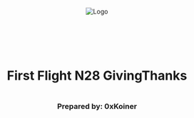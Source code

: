 <!DOCTYPE html>
<html>
<head>
<style>
    .full-page {
        width:  100%;
        height:  100vh; /* This will make the div take up the full viewport height */
        display: flex;
        flex-direction: column;
        justify-content: center;
        align-items: center;
    }
    .full-page img {
        max-width:  200;
        max-height:  200;
        margin-bottom: 5rem;
    }
    .full-page div{
        display: flex;
        flex-direction: column;
        justify-content: center;
        align-items: center;
    }
</style>
</head>
<body>

<div class="full-page">
    <img src="/Users/alexgray/Desktop/Solidity/code-hawks/2024-11-giving-thanks/@audit/audit-report/logo.pdf" alt="Logo">
    <div>
    <h1>First Flight N28 GivingThanks</h1>
    <h3>Prepared by: 0xKoiner</h3>
    </div>
</div>

</body>
</html>

# First Flight N28 GivingThanks Audit Report

Prepared by: 0xKoiner
Lead Auditors: 0xKoiner

- [0xKoiner] (#https://twitter.com/0xKoiner)

Assisting Auditors:

- None

# Table of contents

<details>

<summary>See table</summary>

- [First Flight N28 GivingThanks Audit Report](#First-Flight-N28-GivingThanks-Audit-Report)
- [Table of contents](#table-of-contents)
- [About 0xKoiner](#about-0xKoiner)
- [Disclaimer](#disclaimer)
- [Risk Classification](#risk-classification)
- [Audit Details](#audit-details)
  - [Scope](#scope)
- [Protocol Summary](#protocol-summary)
  - [Roles](#roles)
- [Executive Summary](#executive-summary)
  - [Issues found](#issues-found)
- [Findings](#findings)
  - [High](#high)
    - [\[H-1\] Constructor Conflict in `GivingThanks.sol` and `CharityRegistry.sol`](#h-1-constructor-conflict-in-givingthanks-sol-and-charityregistry-sol)
    - [\[H-2\] `updateRegistry()` Function in `GivingThanks.sol` Allows Unrestricted Access to Change `CharityRegistry` Address](#h-2-updateregistry-function-in-givingthanks-sol-allows-unrestricted-access-to-change-charityregistry-address)
    - [\[H-3\] Reentrancy Vulnerability in `donate` Function of `GivingThanks.sol`](#h-3-reentrancy-vulnerability-in-donate-function-of-givingthanks-sol)
    - [\[H-4\] Broken Verification Logic in `isVerified` Function of `CharityRegistry.sol`](#h-4-broken-verification-logic-in-isverified-function-of-charityregistry-sol)
  - [Medium](#medium)
    - [\[M-1\] Missing `receive()` and `fallback()` Functions in `GivingThanks.sol` to Handle Incoming Ether Transfers](#m-1-missing-receive-and-fallback-functions-in-givingthanks-sol-to-handle-incoming-ether-transfers)
    - [\[M-2\] Lack of Zero Address Check in Critical Functions of `GivingThanks.sol` and `CharityRegistry.sol`](#m-2-lack-of-zero-address-check-in-critical-functions-of-givingthanks-sol-and-charityregistry-sol)
    - [\[M-3\] Incorrect Import Path in `GivingThanks.sol` or `foundry.toml` Incorrect Remapping](#m-3-incorrect-import-path-in-givingthanks-sol-or-foundry-toml-incorrect-remapping)
    - [\[M-4\] Unsafe NFT Minting Using `_mint()` Instead of `_safeMint()` in `GivingThanks.sol`](#m-4-unsafe-nft-minting-using-_mint-instead-of-_safemint-in-givingthanks-sol)
    - [\[M-5\] Lack of Comprehensive Testing Coverage and Additional Tests Added in `GivingThanks.t.sol`](#m-5-lack-of-comprehensive-testing-coverage-and-additional-tests-added-in-givingthanks-tsol)
  - [Low](#low)
    - [\[L-1\] Missing Events for State-Changing Functions in `GivingThanks.sol` and `CharityRegistry.sol`](#l-1-missing-events-for-state-changing-functions-in-givingthanks-sol-and-charityregistry-sol)
      (#l-1-empty-function-body---consider-commenting-why)
    - [\[L-2\] Unused `Ownable` Import in `GivingThanks.sol`](#l-2-unused-ownable-import-in-givingthanks-sol)
    - [\[L-3\] Optimize `owner` with `immutable` for Gas Savings in `GivingThanks.sol`](#l-3-optimize-owner-with-immutable-for-gas-savings-in-givingthanks-sol)
    - [\[L-4\] Use Stable Solidity Version (0.8.18, 0.8.19, 0.8.20, etc.) Instead of Floating (^0.8.0)](#l-4-use-stable-solidity-version-0818-0819-0820-etc-instead-of-floating-080)
    - [\[L-5\] Code Design and Optimizations in `GivingThanks.sol`](#l-5-code-design-and-optimizations-in-givingthanks-sol)
    - [\[L-6\] Code Design and Optimizations in `CharityRegistry.sol`](#l-6-code-design-and-optimizations-in-charityregistry-sol)
    - [\[L-7\] Custom Errors for Gas Optimization in `GivingThanks.sol` and `CharityRegistry.sol`](#l-7-custom-errors-for-gas-optimization-in-givingthanks-sol-and-charityregistry-sol)
- [Coverage](#coverage)
- [Slither](#slither)
  </details>
  </br>

# About OxKoiner

Hi, I’m OxKoiner, a developer and smart contract auditor based in sunny Barcelona. My journey in the crypto industry started back in 2016, and it’s been an exciting ride ever since. With a background in Computer Science from the Technion (Israel Institute of Technology), I’ve built up a versatile skill set that spans Python development and smart contract security.

My Experience
Python Development
I have a solid background in Python, focusing on backend development, software automation, testing, and Web3 libraries. I enjoy building tools and solutions that help simplify complex problems, and I’m always looking for new ways to streamline workflows and processes.

Solidity & Smart Contract Development
I’m a junior Solidity developer with a growing passion for low-level aspects of Ethereum development, including OpCodes, Huff, and Assembly. I love diving into the details of smart contract design, aiming to write clean, efficient, and secure code. I’m still learning every day, but I enjoy the challenge of constantly improving.

Auditing & Security
I’ve completed several courses focused on smart contract audits and enjoy the process of analyzing code for potential vulnerabilities. My toolkit includes:

Foundry & HardHat: For testing and development.
Slither & Aderyn: For static analysis and finding common issues.
Certora: For formal verification to ensure contract safety.
I take a careful, methodical approach when auditing, trying to catch even the smallest issues that could become big problems. I believe every audit is a chance to learn and help make the Web3 space a bit safer.

My Approach
I’m motivated by a genuine interest in blockchain technology and its potential to bring about positive change. I’m not an expert in everything, but I’m always eager to learn and collaborate with others. If you’re working on an interesting project or need a fresh set of eyes for an audit, I’d love to connect and see how I can help.

Let’s build something great together!

# Disclaimer

The OxKoiner team has made every effort to identify potential vulnerabilities within the time allocated for this audit. However, we do not assume responsibility for the findings or any issues that may arise after the audit. This security audit is not an endorsement of the project’s business model, product, or team. The audit was time-limited and focused exclusively on assessing the security of the Solidity code implementation. It is strongly recommended that additional testing and security measures be conducted by the project team.

# Risk Classification

|            |        | Impact |        |     |
| ---------- | ------ | ------ | ------ | --- |
|            |        | High   | Medium | Low |
|            | High   | H      | H/M    | M   |
| Likelihood | Medium | H/M    | M      | M/L |
|            | Low    | M      | M/L    | L   |

## Scope

```
All Contracts in `src` are in scope.

├── src
│   ├── CharityRegistry.sol
│   └── GivingThanks.sol

```

# Protocol Summary

GivingThanks is a decentralized platform that embodies the spirit of Thanksgiving by enabling donors to contribute Ether to registered and verified charitable causes. Charities can register themselves, and upon verification by the trusted admin, they become eligible to receive donations from generous participants. When donors make a donation, they receive a unique NFT as a donation receipt, commemorating their contribution. The NFT's metadata includes the donor's address, the date of the donation, and the amount donated.

## Roles

- Admin (Trusted) - Can verify registered charities.
- Charities - Can register to receive donations once verified.
- Donors - Can donate Ether to verified charities and receive a donation receipt NFT.

# Executive Summary

## Issues found

| Severity | Number of issues found |
| -------- | ---------------------- |
| High     | 4                      |
| Medium   | 5                      |
| Low      | 7                      |
| Total    | 16                     |

# Findings

## High

### [H-1] Constructor Conflict in GivingThanks.sol and CharityRegistry.sol

\_Submitted by [0xKoiner](#https://twitter.com/0xKoiner)

## Summary

A deployment conflict occurs due to a mismatch in the expected address for the `CharityRegistry` contract instance in `GivingThanks.sol`. This prevents the `GivingThanks` contract from deploying correctly, as the `_registry` parameter is not utilized as intended in the constructor.

## Vulnerability Details

In `GivingThanks.sol`, the constructor receives an address parameter `_registry` intended to reference an existing `CharityRegistry` contract instance. However, the `_registry` address is not correctly utilized in the contract, which results in a failure during deployment. This makes the `GivingThanks` contract unusable as it cannot be deployed to the blockchain without addressing this issue.

## Impact

**High Impact**: The deployment failure blocks the `GivingThanks` contract from functioning, preventing any interactions on-chain. This issue effectively halts the contract’s deployment and intended operation.

## Tools Used

- Manual code review
- **Foundry** (for compilation and testing)

##POC

```bash
forge compile
```

<h2>Compiler Output</h2>
```
## POC 2

```js
Compiler run successful with warnings:
Warning (5667): Unused function parameter. Remove or comment out the variable name to silence this warning.
--> src/GivingThanks.sol:15:17:
   |
15 | constructor(address _registry) ERC721("DonationReceipt", "DRC") {
   |                 ^^^^^^^^^^^^^^

```

## Recommendations

To resolve the issue, modify the constructor in `GivingThanks.sol` to properly utilize the `_registry` parameter, as shown below:

```solidity
constructor(address _registry) ERC721("DonationReceipt", "DRC") {
    registry = CharityRegistry(_registry);  // Reference existing CharityRegistry instance
    owner = msg.sender;
    tokenCounter = 0;
}
```

This change will correctly assign `registry` to an instance of the `CharityRegistry` contract, allowing the `GivingThanks`contract to interact with it as intended.

### [H-2] updateRegistry() Function in GivingThanks.sol Allows Unrestricted Access to Change CharityRegistry Address

\_Submitted by [0xKoiner](#https://twitter.com/0xKoiner)

# Summary

The `updateRegistry` function in **GivingThanks.sol** does not have any access control, allowing anyone (including unauthorized users) to change the registry contract address. This opens up the possibility for an attacker to replace the legitimate `CharityRegistry` contract with a malicious contract, potentially bypassing the charity verification logic and affecting the contract’s integrity. The test fails because the attacker is able to update the registry contract address successfully.

# Vulnerability Details

**Affected Contract:**

- `GivingThanks.sol`

**Affected Function:**

- `updateRegistry(address _registry) public`

**Issue:** In the current implementation of the `updateRegistry` function, there is no restriction on who can call this function. As a result, an attacker can change the registry address to any address of their choice, potentially a malicious contract that manipulates the charity verification logic.

```solidity
function updateRegistry(address _registry) public {
    registry = CharityRegistry(_registry);
}
```

# Vulnerability Details

**Severity:** High

The lack of access control in `updateRegistry` means that:

- **Unauthorized Users Can Modify Critical Logic:** Any user can replace the `CharityRegistry` contract with another one, including malicious ones.
- **Bypassing Charity Verification:** If an attacker sets the registry address to a malicious contract, subsequent donations or verifications could be processed by the attacker’s contract, effectively bypassing any verification checks or altering contract state.
- **Potential Malicious Exploitation:** The attacker could alter the registry logic, enabling them to manipulate donations or other key processes in the GivingThanks contract, leading to potential financial loss or unauthorized actions

### Proof of Code: **Test Code Showing Unrestricted Access:**

```solidity
function testGivingThanksUpdateRegistryNotProtected() public {
    address oldRegistryAddress = address(charityContract.registry());

    address attackerAddress = makeAddr("attackerAddress");
    vm.startPrank(attackerAddress);
    charityContract.updateRegistry(attackerAddress); // Attacker updates the registry
    vm.stopPrank();

    address updatedRegistryAddress = address(charityContract.registry());

    assertNotEq(oldRegistryAddress, updatedRegistryAddress); // Test fails as the registry is updated by the attacker
}
```

In this test case:

- The attacker successfully updates the registry address, which is not expected since the test assumes the registry should remain unchanged.
- This happens because the `updateRegistry` function lacks any access control to restrict who can call it.

# Tools Used

- Manual code review
- Foundry

# Recommendations

To secure the contract and prevent unauthorized users from updating the registry contract, you should add an access control modifier to the `updateRegistry` function. For example, you could restrict access to the contract's owner or a trusted entity using the `onlyOwner` modifier (or any other role-based access control mechanism depending on your requirements):

```solidity
modifier onlyOwner() {
    require(msg.sender == owner, "Not contract owner");
    _;
}

function updateRegistry(address _registry) public onlyOwner {
    registry = CharityRegistry(_registry);
}
```

- **`onlyOwner`:** This modifier ensures that only the owner of the contract (or an authorized address) can update the registry contract address. The contract will no longer be vulnerable to unauthorized changes.

By adding access control, only trusted parties (like the contract owner) can modify the registry address, securing the GivingThanks contract from potential exploitation.

### [H-3] Reentrancy Vulnerability in donate Function of GivingThanks.sol

\_Submitted by [0xKoiner](#https://twitter.com/0xKoiner)

## Summary

The `donate` function in the `GivingThanks.sol` contract is vulnerable to a reentrancy attack due to the external call to `charity.call{value: msg.value}("")`. This call is made before the state variables are updated, enabling a malicious charity contract to re-enter the function and perform additional malicious actions before the state is fully updated.

## Vulnerability Details

The vulnerability arises because the contract first sends Ether to the `charity` address (which could be a contract) and then performs state-changing actions such as minting a token and updating the metadata. If the `charity` contract is malicious and contains a fallback function, it could re-enter the `donate` function before the state changes, allowing an attacker to exploit the situation (e.g., by calling the `donate` function repeatedly and draining Ether).

```solidity
function donate(address charity) public payable {
    require(registry.isVerified(charity), "Charity not verified");

    // External call to charity before state changes
    (bool sent, ) = charity.call{value: msg.value}("");
    require(sent, "Failed to send Ether");

    // State changes occur after the external call
    _mint(msg.sender, tokenCounter);
    string memory uri = _createTokenURI(
        msg.sender,
        block.timestamp,
        msg.value
    );
    _setTokenURI(tokenCounter, uri);
    tokenCounter += 1;
}
```

## Tools Used

**High Impact**:The ability for an external contract to re-enter the `donate` function can result in a reentrancy attack. This could allow a malicious contract to repeatedly call `donate`, draining the contract's funds and potentially minting multiple tokens for the same donation. This poses a serious risk to the integrity and security of the contract and its funds.

## Tools Used

- Manual code review
- **Slither** (for vulnerability detection)

```bash
INFO:Detectors:
Reentrancy in GivingThanks.donate(address) (src/GivingThanks.sol#21-37):
        External calls:
        - (sent) = charity.call{value: msg.value}() (src/GivingThanks.sol#23)
        State variables written after the call(s):
        - _mint(msg.sender,tokenCounter) (src/GivingThanks.sol#26)
                - _balances[from] -= 1 (lib/openzeppelin-contracts/contracts/token/ERC721/ERC721.sol#256)
                - _balances[to] += 1 (lib/openzeppelin-contracts/contracts/token/ERC721/ERC721.sol#262)
        - _mint(msg.sender,tokenCounter) (src/GivingThanks.sol#26)
                - _owners[tokenId] = to (lib/openzeppelin-contracts/contracts/token/ERC721/ERC721.sol#266)
        - _mint(msg.sender,tokenCounter) (src/GivingThanks.sol#26)
                - _tokenApprovals[tokenId] = to (lib/openzeppelin-contracts/contracts/token/ERC721/ERC721.sol#424)
        - _setTokenURI(tokenCounter,uri) (src/GivingThanks.sol#34)
                - _tokenURIs[tokenId] = _tokenURI (lib/openzeppelin-contracts/contracts/token/ERC721/extensions/ERC721URIStorage.sol#58)
        - tokenCounter += 1 (src/GivingThanks.sol#36)
Reference: https://github.com/crytic/slither/wiki/Detector-Documentation#reentrancy-vulnerabilities-2
INFO:Detectors:
Reentrancy in GivingThanks.donate(address) (src/GivingThanks.sol#21-37):
        External calls:
        - (sent) = charity.call{value: msg.value}() (src/GivingThanks.sol#23)
        Event emitted after the call(s):
        - Approval(owner,to,tokenId) (lib/openzeppelin-contracts/contracts/token/ERC721/ERC721.sol#420)
                - _mint(msg.sender,tokenCounter) (src/GivingThanks.sol#26)
        - MetadataUpdate(tokenId) (lib/openzeppelin-contracts/contracts/token/ERC721/extensions/ERC721URIStorage.sol#59)
                - _setTokenURI(tokenCounter,uri) (src/GivingThanks.sol#34)
        - Transfer(from,to,tokenId) (lib/openzeppelin-contracts/contracts/token/ERC721/ERC721.sol#268)
                - _mint(msg.sender,tokenCounter) (src/GivingThanks.sol#26)
Reference: https://github.com/crytic/slither/wiki/Detector-Documentation#reentrancy-vulnerabilities-3
```

## Recommendations

## To mitigate the reentrancy vulnerability, we recommend the following solutions:

1. **Use the Checks-Effects-Interactions Pattern**: Move all state changes (such as minting the token, setting the URI, and updating `tokenCounter`) before the external call to ensure that the contract state is updated before the external contract can interfere.
2. **Use a `ReentrancyGuard` Modifier**: Implement the `nonReentrant` modifier from OpenZeppelin’s `ReentrancyGuard`to prevent multiple calls to the `donate` function during execution.

### Solution: Updated Code:

```solidity
import "@openzeppelin/contracts/security/ReentrancyGuard.sol";

contract GivingThanks is ERC721URIStorage, ReentrancyGuard {
    // ... rest of the code remains unchanged

    function donate(address charity) public payable nonReentrant {
        require(registry.isVerified(charity), "Charity not verified");

        // First, perform all internal state changes
        _mint(msg.sender, tokenCounter);
        string memory uri = _createTokenURI(
            msg.sender,
            block.timestamp,
            msg.value
        );
        _setTokenURI(tokenCounter, uri);
        tokenCounter += 1;

        // After state changes, execute external call
        (bool sent, ) = charity.call{value: msg.value}("");
        require(sent, "Failed to send Ether");
    }
}
```

Explanation of the Fixes

1. **`ReentrancyGuard`**: The `nonReentrant` modifier prevents reentrancy by blocking any re-entry into the `donate`function. This ensures that once the function is entered, no other calls can interrupt it until it completes.
2. **Checks-Effects-Interactions Pattern**: All internal state changes (such as minting the token, setting the token URI, and incrementing the `tokenCounter`) are now done before the external call to `charity`. This prevents any reentrancy issues, as the contract’s state is fully updated before the external call is made.

### Conclusion

By applying both the `ReentrancyGuard` and the Checks-Effects-Interactions pattern, the reentrancy vulnerability in the `donate` function is mitigated. These changes secure the contract by ensuring that external calls cannot interfere with the contract’s state, protecting it from malicious reentrancy attacks.

### [H-4] Broken Verification Logic in isVerified Function of CharityRegistry.sol

\_Submitted by [0xKoiner](#https://twitter.com/0xKoiner)

## Summary

The `isVerified` function in `CharityRegistry.sol` mistakenly checks the `registeredCharities` mapping instead of the `verifiedCharities` mapping. As a result, the `GivingThanks` contract allows donations to any registered charity regardless of whether it has been verified, bypassing the intended verification requirement.

## Vulnerability Details

The function `isVerified` in `CharityRegistry.sol` is designed to validate if a charity is verified before allowing a donation. However, instead of checking the `verifiedCharities` mapping, which stores verification status, it incorrectly references `registeredCharities`, a separate mapping for registration status. This oversight breaks the workflow, permitting donations to any registered charity, verified or not.

#### Vulnerable Code

The error is found in the `isVerified` function within `CharityRegistry.sol`:

```solidity
function isVerified(address charity) public view returns (bool) {
    return registeredCharities[charity]; // Incorrect mapping used here
}
```

This should reference `verifiedCharities` instead:

```solidity
function isVerified(address charity) public view returns (bool) {
    return verifiedCharities[charity];
}
```

## Impact

This vulnerability allows donations to any charity that is merely registered without being verified. This opens the contract to potential misuse or fraudulent donations to unverified charities, undermining the integrity of the donation process and the intent of the verification system. Given the implications for donor trust and potential misuse of funds, this bug can be categorized as a HIGH-LEVEL SEVERITY ISSUE.

## Tools Used

- Manual code inspection
- `forge test` output and trace analysis

## Recommendations

To resolve this issue, update the `isVerified` function to check the correct mapping (`verifiedCharities`). This fix aligns the logic with the intended functionality, ensuring donations are only permitted for verified charities.

#### Solution

In `CharityRegistry.sol`, modify the `isVerified` function as follows:

```solidity
// Corrected function to reference verifiedCharities
function isVerified(address charity) public view returns (bool) {
    return verifiedCharities[charity];
}
```

This change enforces the intended verification check, preventing donations to unverified charities and restoring the expected workflow of the contract.

## Recommendations

### Notice to Command:

During testing, the function `testCannotDonateToUnverifiedCharity` failed as it allowed donations to an unverified charity, indicating that verification was not enforced as intended. Below is the command run and the detailed output:

#### Command and Test Output:

1. Initial command run:

```bash
forge test
```

Output:

```bash
Suite result: FAILED. 2 passed; 1 failed; 0 skipped; finished in 30.75ms (27.43ms CPU time)
[FAIL: next call did not revert as expected] testCannotDonateToUnverifiedCharity() (gas: 307608)
```

to gain more detail, the following was run:

```bash
forge test --mt testCannotDonateToUnverifiedCharity -vvvv
```

Output:

```bash
[307608] GivingThanksTest::testCannotDonateToUnverifiedCharity()
  ├─ [0] VM::prank(Identity: [0x0000000000000000000000000000000000000004])
  ├─ [22464] CharityRegistry::registerCharity(Identity: [0x0000000000000000000000000000000000000004])
  ├─ [0] VM::deal(donor: [0xBd4D11D884c3c7bF373b013AC52fd99f9DD86D0A], 10000000000000000000 [1e19])
  ├─ [0] VM::prank(donor: [0xBd4D11D884c3c7bF373b013AC52fd99f9DD86D0A])
  ├─ [0] VM::expectRevert(custom error 0xf4844814)
  ├─ [262040] GivingThanks::donate{value: 1000000000000000000}(Identity: [0x0000000000000000000000000000000000000004])
  │   ├─ CharityRegistry::isVerified(...) // incorrectly returns true
  │   └─ ← [Stop]
```

From this output, it's clear that `CharityRegistry::isVerified` returned `true` for an unverified charity, allowing the donation. This confirmed that the test failed due to the incorrect mapping reference.

## Medium

### [M-1]. Missing receive() and fallback() Functions in GivingThanks.sol to Handle Incoming Ether Transfers

\_Submitted by [0xKoiner](#https://twitter.com/0xKoiner)

## Summary

The `GivingThanks.sol` contract currently lacks the ability to accept Ether sent directly to the contract. Without a `receive()` or `fallback()` function, any direct transfer of Ether to the contract will revert the transaction. Adding a `receive()` function will allow the contract to accept Ether sent directly, ensuring that transactions don’t fail when Ether is mistakenly sent.

## Vulnerability Details

Low. Only suggesion for better practice

## Impact

The impact is moderate but could affect the usability of the contract:

- **Failure to handle Ether transfers**: Users who send Ether directly to the contract (either accidentally or intentionally) will cause the transaction to revert.
- **Loss of Ether**: If the contract cannot accept Ether, users might lose funds if they mistakenly send Ether to the contract.

## Tools Used

Manual review of the contract code

## Recommendations

## Solution: Add `receive()` and/or `fallback()` function

To address this, we recommend adding a `receive()` function to handle direct Ether transfers. Optionally, you can add a `fallback()` function to handle transfers with data attached.

#### Changes to `GivingThanks.sol`:

1. **Add a `receive()` function** to accept Ether with no data attached.
2. **Optionally** add a `fallback()` function to handle any transfers that may include data.

#### Modified Contract Example:

```solidity
// SPDX-License-Identifier: MIT
pragma solidity 0.8.19;

import { CharityRegistry } from "./CharityRegistry.sol";
import { ERC721URIStorage } from "@openzeppelin/contracts/token/ERC721/extensions/ERC721URIStorage.sol";
import { Strings } from "@openzeppelin/contracts/utils/Strings.sol";
import { Base64 } from "@openzeppelin/contracts/utils/Base64.sol";

contract GivingThanks is ERC721URIStorage {
    // Receive Ether
    receive() external payable {
        // Optionally, handle incoming Ether with some logic
        // You can log events, forward Ether to other addresses, or simply accept the Ether
    }

    // Fallback function (optional)
    fallback() external payable {
        // Handle Ether with data if necessary or log the event
    }
}
```

### [M-2] Lack of Zero Address Check in Critical Functions of GivingThanks.sol and CharityRegistry.sol

\_Submitted by [0xKoiner](#https://twitter.com/0xKoiner)

## Summary

The functions in both `GivingThanks.sol` and `CharityRegistry.sol` lack checks to prevent the use of `address(0)`. This can lead to critical issues, such as accidentally setting important addresses to `address(0)` or sending Ether to the zero address. It is a best practice to ensure that addresses passed to functions are not `address(0)`.

## Vulnerability details

**Missing Zero Address Check:**\
The functions such as `updateRegistry`, `donate`, `changeAdmin`, and `verifyCharity` do not verify if the passed address is `address(0)`. Using `address(0)` could cause unexpected behaviors, such as sending Ether to an invalid address or making an address such as the admin address invalid (`address(0)`).

## Impact

### Failure to validate against `address(0)` could allow for critical issues:

- If `address(0)` is used for the `admin` address in `CharityRegistry.sol`, this would break the ability to perform administrative actions.
- If `address(0)` is passed as the charity address in `donate`, the contract would attempt to send Ether to the zero address, effectively losing the Ether.
- The same applies to setting the registry address or charity verification, leading to loss of functionality.

## Tools Used

Manual Code Review

## Recommended mitigation

1. **Create a Modifier to Check for Zero Address:**\
   Implement a `nonZeroAddress` modifier to check if the provided address is `address(0)` before executing the function logic.
2. **Apply the Modifier to Critical Functions:**\
   The `nonZeroAddress` modifier should be applied to all functions that involve updating addresses, such as `updateRegistry`, `donate`, `changeAdmin`, and any other relevant functions that deal with addresses.
3. **Update Constructors and Functions:**\
   Apply the check in the constructor to ensure the provided addresses are not `address(0)` during initialization.

### Solution:

1. **Create the `nonZeroAddress` Modifier:**

```solidity
modifier nonZeroAddress(address _addr) {
    require(_addr != address(0), "Address cannot be zero");
    _;
}
```

** Apply the Modifier to Functions:**

#### **Updated `GivingThanks.sol`:**

```solidity
// SPDX-License-Identifier: MIT
pragma solidity ^0.8.0;

import { CharityRegistry } from "./CharityRegistry.sol";
import { ERC721URIStorage } from "@openzeppelin/contracts/token/ERC721/extensions/ERC721URIStorage.sol";
import { Ownable } from "@openzeppelin/contracts/access/Ownable.sol";
import { Strings } from "@openzeppelin/contracts/utils/Strings.sol";
import { Base64 } from "@openzeppelin/contracts/utils/Base64.sol";

contract GivingThanks is ERC721URIStorage {
    CharityRegistry public registry;
    uint256 public s_tokenCounter;
    address public immutable i_owner;

    modifier nonZeroAddress(address _addr) {
        require(_addr != address(0), "Address cannot be zero");
        _;
    }

    constructor(address _registry) ERC721("DonationReceipt", "DRC") {
        require(_registry != address(0), "Registry address cannot be zero");
        registry = CharityRegistry(_registry);
        i_owner = msg.sender;
        s_tokenCounter = 0;
    }

    function donate(address charity) public payable nonZeroAddress(charity) {
        require(registry.isVerified(charity), "Charity not verified");
        (bool sent, ) = charity.call{value: msg.value}("");
        require(sent, "Failed to send Ether");

        _mint(msg.sender, s_tokenCounter);

        // Create metadata for the tokenURI
        string memory uri = _createTokenURI(
            msg.sender,
            block.timestamp,
            msg.value
        );
        _setTokenURI(s_tokenCounter, uri);

        s_tokenCounter += 1;
    }

    function _createTokenURI(
        address donor,
        uint256 date,
        uint256 amount
    ) internal pure returns (string memory) {
        // Create JSON metadata
        string memory json = string(
            abi.encodePacked(
                '{"donor":"',
                Strings.toHexString(uint160(donor), 20),
                '","date":"',
                Strings.toString(date),
                '","amount":"',
                Strings.toString(amount),
                '"}'
            )
        );

        // Encode in base64 using OpenZeppelin's Base64 library
        string memory base64Json = Base64.encode(bytes(json));

        // Return the data URL
        return
            string(
                abi.encodePacked("data:application/json;base64,", base64Json)
            );
    }

    function updateRegistry(address _registry) public nonZeroAddress(_registry) {
        registry = CharityRegistry(_registry);
    }
}
```

#### **Updated `CharityRegistry.sol`:**

```solidity
// SPDX-License-Identifier: MIT
pragma solidity ^0.8.0;

contract CharityRegistry {
    address public admin;
    mapping(address => bool) public verifiedCharities;
    mapping(address => bool) public registeredCharities;

    modifier nonZeroAddress(address _addr) {
        require(_addr != address(0), "Address cannot be zero");
        _;
    }

    constructor() {
        admin = msg.sender;
    }

    function changeAdmin(address newAdmin) public nonZeroAddress(newAdmin) {
        require(msg.sender == admin, "Only admin can change admin");
        admin = newAdmin;
    }

    function verifyCharity(address charity) public nonZeroAddress(charity) {
        require(msg.sender == admin, "Only admin can verify");
        require(registeredCharities[charity], "Charity not registered");
        verifiedCharities[charity] = true;
    }

    function registerCharity(address charity) public nonZeroAddress(charity) {
        registeredCharities[charity] = true;
    }
}
```

## [M-3] Incorrect Import Path in GivingThanks.sol or foundry.toml incorrect remmaping

\_Submitted by [0xKoiner](#https://twitter.com/0xKoiner)

## Summary

In the `GivingThanks.sol` file, there is an incorrect import path for the @openzeppelin contract from OpenZeppelin. The import path in the contract should align with the one used in the `foundry.toml` configuration, which remaps the OpenZeppelin contracts directory. This discrepancy could lead to import errors or compilation issues.

## Vulnerability Details

The current import statement in `GivingThanks.sol`:

```solidity
import "@openzeppelin/contracts/access/Ownable.sol";
import "@openzeppelin/contracts/token/ERC721/extensions/ERC721URIStorage.sol";
import "@openzeppelin/contracts/utils/Strings.sol";
import "@openzeppelin/contracts/utils/Base64.sol";
```

does not align with the remapping configuration in `foundry.toml`:

```js
remappings = [
  "openzeppelin-contracts/=lib/openzeppelin-contracts/",
  "forge-std/=lib/forge-std/src/",
];
```

As per the remappings, OpenZeppelin contracts should be imported as:

```solidity
import "@openzeppelin-contracts/contracts/access/Ownable.sol";
import "@penzeppelin-contracts/contracts/token/ERC721/extensions/ERC721URIStorage.sol";
import "@penzeppelin-contracts/contracts/utils/Strings.sol";
import "@penzeppelin-contracts/contracts/utils/Base64.sol";
```

This mismatch between the remapping configuration in `foundry.toml` and the import statement in the contract can cause issues during compilation. Specifically, Foundry may not be able to locate the correct file without the proper remapping.

## Impact

- **Compilation failure**: The incorrect import path could lead to an error during the compilation of the contract if the remapping is not properly resolved.
- **Inconsistency**: This creates an inconsistency between the remapping configuration and the actual import path used in the code. It could confuse developers and lead to unexpected behaviors in different environments.
- **Gas costs and execution failures**: If the remapping is ignored and the contract doesn't find the right library, this could cause the contract to fail execution or result in a mismatch of expected behavior.

## Tools Used

Manual Review, Foundry

## Recommendations

1. **Correct the import path**: Update the import statements in `GivingThanks.sol` to match the remapped paths defined in `foundry.toml`.

   Correct the import in `GivingThanks.sol` from:

```diff
- import "@openzeppelin/contracts/access/Ownable.sol";
- import "@openzeppelin/contracts/token/ERC721/extensions/ERC721URIStorage.sol";
- import "@openzeppelin/contracts/utils/Strings.sol";
- import "@openzeppelin/contracts/utils/Base64.sol";
```

to:

```diff
+ "@openzeppelin/contracts/token/ERC721/extensions/ERC721URIStorage.sol";
+ "@openzeppelin/contracts/access/Ownable.sol";
+ "@openzeppelin/contracts/utils/Strings.sol";
+ "@openzeppelin/contracts/utils/Base64.sol";
```

**Verify all import paths**: Ensure that all imports in the contract are consistent with the remapping configurations in the `foundry.toml` file.

`foundry.toml`:

```diff
+remappings = [
+    "@openzeppelin/contracts=lib/openzeppelin-contracts/contracts",
+    "forge-std/=lib/forge-std/src/"
]
```

### [M-4] Unsafe NFT Minting Using \_mint() Instead of \_safeMint() in GivingThanks.sol

\_Submitted by [0xKoiner](#https://twitter.com/0xKoiner)

## Summary

The `GivingThanks` contract utilizes the `_mint()` function to mint NFTs directly to the user. This approach does not verify whether the recipient can receive ERC721 tokens, which can lead to NFTs being sent to addresses that do not support ERC721. To avoid this issue, it is recommended to use `_safeMint()` instead, which ensures the recipient address can properly handle ERC721 tokens.

## Vulnerability Details

The `donate` function currently uses `_mint()`:
tatement in the contract can cause issues during compilation. Specifically, Foundry may not be able to locate the correct file without the proper remapping.

```solidity
function donate(address charity) public payable {
    require(registry.isVerified(charity), "Charity not verified");
    (bool sent, ) = charity.call{value: msg.value}("");
    require(sent, "Failed to send Ether");

    _mint(msg.sender, tokenCounter);

    // Create metadata for the tokenURI
    string memory uri = _createTokenURI(
        msg.sender,
        block.timestamp,
        msg.value
    );
    _setTokenURI(tokenCounter, uri);

    tokenCounter += 1;
}
```

**Problem:** The `_mint()` function directly assigns the NFT to the specified address without checking if the recipient can accept ERC721 tokens. If the recipient is a smart contract that does not implement the `IERC721Receiver` interface, the NFT will be permanently locked in that contract, making it irretrievable.

## Impact

- **Permanent Loss of NFTs:** NFTs sent to non-compliant smart contracts may be permanently lost and irretrievable, causing asset loss for users.
- **User Frustration and Financial Loss:** Users could lose valuable NFTs if the recipient address is not compatible with ERC721 tokens.
- **Potential Exploitation:** Malicious actors could exploit this by intentionally providing addresses of contracts that do not support ERC721 tokens to lock up NFTs.

## Proof of Concept

### The following scenario illustrates the issue:

1. A user donates, and the `donate()` function is called with `_mint()`.
2. The NFT is minted to a contract address that does not implement `IERC721Receiver`.
3. The NFT is permanently locked in the recipient contract and cannot be transferred or recovered.

## Tools Used

Manual Review

## Recommendations

Replace all instances of `_mint()` with `_safeMint()` in `GivingThanks.sol` to ensure that the recipient address can handle ERC721 tokens properly.

```solidity
function donate(address charity) public payable {
    require(registry.isVerified(charity), "Charity not verified");
    (bool sent, ) = charity.call{value: msg.value}("");
    require(sent, "Failed to send Ether");

    _safeMint(msg.sender, tokenCounter); // Using _safeMint instead of _mint

    // Create metadata for the tokenURI
    string memory uri = _createTokenURI(
        msg.sender,
        block.timestamp,
        msg.value
    );
    _setTokenURI(tokenCounter, uri);

    tokenCounter += 1;
}
```

### [M-5] Lack of Comprehensive Testing Coverage and Additional Tests Added in GivingThanks.t.sol

\_Submitted by [0xKoiner](#https://twitter.com/0xKoiner)

## Summary

The **GivingThanks** smart contract previously had limited testing coverage, missing several critical scenarios that could lead to potential issues or unexpected behaviors in production. By adding more comprehensive tests, we improved the contract's robustness and helped identify potential vulnerabilities. This report outlines the importance of these new tests and highlights the improvements made.

## Vulnerability Details

The original test suite for `GivingThanks.t.sol` lacked coverage for several critical functions and edge cases, including:

1. **Access Control for updateRegistry**: Tests did not include scenarios for unauthorized access attempts to `updateRegistry`.
2. **Donations to Unverified Charities**: Edge cases were not sufficiently tested for donating to unverified charities.
3. **Token Minting Edge Cases**: The minting process was not tested thoroughly, particularly in cases where the recipient might be a smart contract not supporting ERC721 tokens.
4. **Event Emissions**: There were no tests verifying the correct emission of events, such as `DonateToCharity`.
5. **Address(0) Checks**: Scenarios where invalid addresses (e.g., `address(0)`) were passed to functions were not covered.

## Impact

The lack of comprehensive testing could lead to:

- **Unexpected Contract Behavior**: Missed edge cases and incorrect assumptions can cause bugs to surface during deployment or interaction with users.
- **Security Vulnerabilities**: Limited testing increases the risk of undetected issues, including potential exploits related to access control or improper function inputs.
- **Reduced Confidence in Smart Contract**: Incomplete testing reduces the confidence developers and users can have in the reliability of the contract, possibly impacting adoption and usage.

## Tools Used

- **Foundry** for running tests (`forge test`)
- **Coverage Analysis** using Foundry’s built-in coverage tool (`forge coverage`)

## Recommendations

Additional Tests Added
Test Breakdown and Explanations:

### Detailed Test Functions for `CharityRegistry.sol`

#### 1. **`testCharityRegistryChangeAdminWithAdmin`**

```solidity
function testCharityRegistryChangeAdminWithAdmin() public {
    address newAdmin = makeAddr("newAdmin");

    vm.startPrank(admin);
    registryContract.changeAdmin(newAdmin);
    vm.stopPrank();
    address updatedAdmin = registryContract.admin();

    assertEq(newAdmin, updatedAdmin);
}
```

- **Purpose**: Verifies that only the current admin can change the admin address.
- **Explanation**:

  - Sets up a new address (`newAdmin`).
  - Impersonates the current admin using `vm.startPrank(admin)`.
  - Calls `changeAdmin` to update the admin address.
  - Asserts that the admin address has been successfully updated to `newAdmin`.

#### 2. **`testCharityRegistryChangeAdminWithAdminRevert`**

```solidity
function testCharityRegistryChangeAdminWithAdminRevert() public {
    address newAdmin = makeAddr("newAdmin");

    vm.startPrank(donor);
    vm.expectRevert("Only admin can change admin");
    registryContract.changeAdmin(newAdmin);
    vm.stopPrank();
}
```

- **Purpose**: Ensures that a non-admin user cannot change the admin address.
- **Explanation**:

  - Sets up a new address (`newAdmin`).
  - Impersonates a non-admin user (`donor`).
  - Expects the call to `changeAdmin` to revert with the message "Only admin can change admin".

#### 3. **`testCharityVerifyCharityAdminWithAdmin`**

```solidity
function testCharityVerifyCharityAdminWithAdmin() public {
    address newCharity = makeAddr("newCharity");
    vm.startPrank(newCharity);
    registryContract.registerCharity(newCharity);
    vm.stopPrank();

    vm.startPrank(admin);
    registryContract.verifyCharity(newCharity);
    vm.stopPrank();
    assert(registryContract.isVerified(newCharity));
}
```

- **Purpose**: Confirms that only the admin can verify a registered charity.
- **Explanation**:

  - Registers a new charity (`newCharity`).
  - Impersonates the admin and calls `verifyCharity` to verify the charity.
  - Asserts that the charity is now verified (`isVerified(newCharity)` returns `true`).

#### 4. **`testCharityVerifyCharityAdminWithAdminRevert`**

```solidity
function testCharityVerifyCharityAdminWithAdminRevert() public {
    address newCharity = makeAddr("newCharity");
    vm.startPrank(newCharity);
    registryContract.registerCharity(newCharity);
    vm.stopPrank();

    vm.startPrank(donor);
    vm.expectRevert("Only admin can verify");
    registryContract.verifyCharity(newCharity);
    vm.stopPrank();
}
```

- **Purpose**: Ensures that a non-admin user cannot verify a charity.
- **Explanation**:

  - Registers a new charity (`newCharity`).
  - Impersonates a non-admin user (`donor`) and attempts to call `verifyCharity`.
  - Expects the call to revert with the message "Only admin can verify".

#### 5. **`testCharityVerifyCharityAdminWithAdminRevertNotRegisteredCharities`**

```solidity
function testCharityVerifyCharityAdminWithAdminRevertNotRegisteredCharities() public {
    address newCharity = makeAddr("newCharity");

    vm.startPrank(admin);
    vm.expectRevert("Charity not registered");
    registryContract.verifyCharity(newCharity);
    vm.stopPrank();
}
```

- **Purpose**: Tests that a charity cannot be verified if it was not registered first.
- **Explanation**:

  - Creates a new charity address (`newCharity`) without registering it.
  - Impersonates the admin and attempts to verify the charity.
  - Expects the call to revert with the message "Charity not registered".

### Detailed Test Functions for `GivingThanks.sol`

#### 1. **`testGivingThanksUpdateRegistryNotProtected`**

```solidity
function testGivingThanksUpdateRegistryNotProtected() public {
    address oldRegistryAddress = address(charityContract.registry());

    address attackerAddress = makeAddr("attackerAddress");
    vm.startPrank(attackerAddress);
    charityContract.updateRegistry(attackerAddress);
    vm.stopPrank();

    address updatedRegistryAddress = address(charityContract.registry());

    assertNotEq(oldRegistryAddress, updatedRegistryAddress);
}
```

- **Purpose**: Checks if the `updateRegistry` function can be called by anyone, demonstrating the lack of access control.
- **Explanation**:

  - Stores the current registry address.
  - Impersonates an attacker and calls `updateRegistry` with a new address.
  - Asserts that the registry address has changed, indicating the function is unprotected.

#### 2. **`testGivingThanksCreateTokenURIReturnCorrectValues`**

```solidity
function testGivingThanksCreateTokenURIReturnCorrectValues() public {
    uint256 donationAmount = 1 ether;
    uint256 initialTokenCounter = charityContract.tokenCounter();

    vm.deal(donor, 10 ether);
    vm.prank(donor);

    charityContract.donate{value: donationAmount}(charity);

    uint256 newTokenCounter = charityContract.tokenCounter();
    assertEq(newTokenCounter, initialTokenCounter + 1);

    address ownerOfToken = charityContract.ownerOf(initialTokenCounter);
    assertEq(ownerOfToken, donor);

    uint256 charityBalance = charity.balance;
    assertEq(charityBalance, donationAmount);

    console.log(block.timestamp);
    console.log(donor);
    string memory resFromFunction = charityContract._createTokenURI(
        donor,
        block.timestamp,
        1 ether
    );

    console.log(resFromFunction);

    string memory checkURI = charityContract.tokenURI(0);
    console.log(checkURI);

    assertEq(checkURI, resFromFunction);
}
```

- **Purpose**: Verifies that the `_createTokenURI` function generates the correct token URI and ensures the donation process works properly.
- **Explanation**:

  - Sets up a donation amount and retrieves the initial token counter.
  - Funds the `donor` and impersonates them for the donation.
  - Asserts that the token counter has incremented by 1 and checks the owner of the new token.
  - Verifies the charity's balance to ensure the donation was received.
  - Calls `_createTokenURI` and compares the returned URI with the stored value (`tokenURI(0)`).

Conclusion:
`forge coverage` before adding new test functions:

```bash
Ran 3 tests for test/GivingThanks.t.sol:GivingThanksTest
[PASS] testCannotDonateToUnverifiedCharity() (gas: 53483)
[PASS] testDonate() (gas: 303480)
[PASS] testFuzzDonate(uint96) (runs: 257, μ: 306495, ~: 305270)
Suite result: ok. 3 passed; 0 failed; 0 skipped; finished in 162.65ms (145.66ms CPU time)

Ran 1 test suite in 166.51ms (162.65ms CPU time): 3 tests passed, 0 failed, 0 skipped (3 total tests)
| File                    | % Lines        | % Statements   | % Branches    | % Funcs      |
|-------------------------|----------------|----------------|---------------|--------------|
| src/CharityRegistry.sol | 75.00% (6/8)   | 75.00% (6/8)   | 33.33% (2/6)  | 80.00% (4/5) |
| src/GivingThanks.sol    | 92.86% (13/14) | 94.12% (16/17) | 75.00% (3/4)  | 75.00% (3/4) |
| Total                   | 86.36% (19/22) | 88.00% (22/25) | 50.00% (5/10) | 77.78% (7/9) |
```

`forge coverage` after adding new test functions:

```bash
Ran 10 tests for test/GivingThanks.t.sol:GivingThanksTest
[PASS] testCannotDonateToUnverifiedCharity() (gas: 53571)
[PASS] testCharityRegistryChangeAdminWithAdmin() (gas: 20954)
[PASS] testCharityRegistryChangeAdminWithAdminRevert() (gas: 16773)
[PASS] testCharityVerifyCharityAdminWithAdmin() (gas: 64488)
[PASS] testCharityVerifyCharityAdminWithAdminRevert() (gas: 41014)
[PASS] testCharityVerifyCharityAdminWithAdminRevertNotRegisteredCharities() (gas: 19061)
[PASS] testDonate() (gas: 303370)
[PASS] testFuzzDonate(uint96) (runs: 257, μ: 306479, ~: 305335)
[PASS] testGivingThanksCreateTokenURIReturnCorrectValues() (gas: 349021)
[PASS] testGivingThanksUpdateRegistryNotProtected() (gas: 20592)
Suite result: ok. 10 passed; 0 failed; 0 skipped; finished in 165.03ms (184.87ms CPU time)

Ran 1 test suite in 165.37ms (165.03ms CPU time): 10 tests passed, 0 failed, 0 skipped (10 total tests)
| File                    | % Lines         | % Statements    | % Branches    | % Funcs       |
|-------------------------|-----------------|-----------------|---------------|---------------|
| src/CharityRegistry.sol | 100.00% (8/8)   | 100.00% (8/8)   | 100.00% (6/6) | 100.00% (5/5) |
| src/GivingThanks.sol    | 100.00% (14/14) | 100.00% (17/17) | 75.00% (3/4)  | 100.00% (4/4) |
| Total                   | 100.00% (22/22) | 100.00% (25/25) | 90.00% (9/10) | 100.00% (9/9) |
```

## Low

### [L-1] Missing Events for State-Changing Functions in GivingThanks.sol and CharityRegistry.sol

\_Submitted by [0xKoiner](#https://twitter.com/0xKoiner)

## Summary

The contracts **GivingThanks.sol** and **CharityRegistry.sol** currently do not emit any events when state-changing functions are called. Events are a crucial part of smart contract design as they provide a transparent and traceable log of important actions. In the current state, there is no event emission for key actions like donations and charity verification, making it difficult for users and developers to track important state changes.

## Vulnerability Details

No any Vulnerability. Only code optimization.

## Impact

## The lack of events affects:

- **Transparency:** Users cannot easily trace state changes, making the contract less transparent.
- **dApp Integration:** Off-chain applications that depend on event logs for real-time updates will not receive notifications.
- **Auditability:** Without events, it is harder for developers and auditors to review the contract's behavior.

## Tools Used

Manual review

## Recommendations

Add event definitions and emit them in the relevant functions to ensure proper logging of important state changes.
**Solution:**

1. In **GivingThanks.sol**, add the following event definition and emit the event in the `donate()` function:

```solidity
// Event Definition
event DonateToCharity(address indexed _charity, address _donor);

// Updated Function
function donate(address charity) public payable {
    require(registry.isVerified(charity), "Charity not verified");
    (bool sent, ) = charity.call{value: msg.value}("");
    require(sent, "Failed to send Ether");

    _mint(msg.sender, tokenCounter);

    // Emit Event
    emit DonateToCharity(charity, msg.sender);

    // Create metadata for the tokenURI
    string memory uri = _createTokenURI(
        msg.sender,
        block.timestamp,
        msg.value
    );
    _setTokenURI(tokenCounter, uri);

    tokenCounter += 1;
}
```

2.In **CharityRegistry.sol**, add the following event definition and emit the event in the `verifyCharity()` function:

```solidity
// Event Definition
event VerifiedCharity(address _charity);

// Updated Function
function verifyCharity(address charity) public {
    require(msg.sender == admin, "Only admin can verify");
    require(registeredCharities[charity], "Charity not registered");
    verifiedCharities[charity] = true;

    // Emit Event
    emit VerifiedCharity(charity);
}
```

### [L-2] Unused Ownable Import in GivingThanks.sol

\_Submitted by [0xKoiner](#https://twitter.com/0xKoiner)

## Summary

The `Ownable` contract from OpenZeppelin is imported in `GivingThanks.sol`, but it is not used anywhere in the contract. This import adds unnecessary complexity and increases the contract size, which could lead to higher gas costs and maintenance overhead. If `Ownable` is not needed, it should be removed to simplify the contract.

## Vulnerability Details

No Effect. Only Gas Report

## Impact

Low Impact: Since the `Ownable` contract is not being used, it does not affect the functionality or security of the contract directly. However, leaving unused imports in the contract increases the deployment size, making it inefficient and unnecessarily complex. This can result in higher deployment and interaction costs.

## Tools Used

Manual code review

## Recommendations

To improve the contract's efficiency and reduce unnecessary complexity, it is recommended to:

1. **Remove the `Ownable` import**: If the `Ownable` functionality is not required, remove the import statement for `Ownable` to streamline the contract and reduce deployment costs.
2. **Use `Ownable` if needed**: If there are plans to implement ownership-related functions (such as administrative control over certain functions), consider implementing `Ownable` properly.

### Solution: Updated Code

#### 1. If `Ownable` is not required:

Simply remove the import statement as follows:

```diff
- import "@openzeppelin/contracts/access/Ownable.sol";
```

#### 2. If `Ownable` is required (for example, for future features such as administrative control):

If you plan to use `Ownable` for administrative functions (e.g., adding, removing, or verifying charities), you can implement it as follows:

```solidity
    function setRegistry(address _registry) public onlyOwner {
        registry = CharityRegistry(_registry);
    }
```

In this case, you would be able to use the `onlyOwner` modifier on functions that only the contract owner should have access to.

### Conclusion

The unused import of `Ownable` in `GivingThanks.sol` should either be removed if not needed, or fully implemented if future administrative functions require it. Removing unnecessary imports reduces contract size and improves efficiency, while adding ownership functionality could offer more control over the contract’s operations.

### [L-3] Optimize owner with immutable for Gas Savings in GivingThanks.sol

\_Submitted by [0xKoiner](#https://twitter.com/0xKoiner)

## Summary

The `owner` variable in `GivingThanks.sol` is declared as a `public` state variable. Since this value is set only once during contract deployment and is not intended to change thereafter, it can be marked as `immutable` to save gas costs associated with storage. By using `immutable`, the value is set only during the constructor, reducing gas costs for accessing the `owner`variable.

## Vulnerability Details

No Vulnerability. Gas Report

## Impact

Low Impact: The impact is primarily related to gas optimization. By making the `owner` variable `immutable`, gas costs for reading the `owner` address will be reduced. This is especially useful in contracts with frequent interactions, where saving on gas can lead to overall cost reductions. The functionality of the contract is not affected, as the `owner` is not intended to be changed after deployment.

## Tools Used

Manual Review

## Recommendations

It is recommended to mark the `owner` variable as `immutable` since it is only set once during contract deployment and does not change afterward. This can be achieved by using the `immutable` keyword.

```solidity
address public immutable owner; // Changed to immutable
```

### [L-4] Use Stable Solidity Version (0.8.18, 0.8.19 , 0.8.20 ................) Instead of Floating (^0.8.0)

\_Submitted by [0xKoiner](#https://twitter.com/0xKoiner)

## Summary

The current contract files, `GivingThanks.sol` and `CharityRegistry.sol`, use the floating pragma version `^0.8.0`, which allows for any version of Solidity starting from `0.8.0` to the next breaking change (e.g., `0.9.0`). This can lead to unexpected issues if a new Solidity version introduces breaking changes that are not backward-compatible with the current contract. It is recommended to use a specific stable version, such as `0.8.18, 0.8.19 , 0.8.20 ................`, to ensure compatibility and avoid potential issues caused by unexpected updates.

## Vulnerability Details

The caret (`^`) symbol means "compatible with version `0.8.0` and any newer version until the next breaking change" (e.g., `0.9.0`). This introduces risks because:

- Solidity may introduce breaking changes that are not backward compatible, causing unexpected behavior or vulnerabilities in the contract.
- It can result in unpredictable results during contract deployment, especially when the compiler is updated or changes between patch or minor versions.

## Impact

The impact of leaving the floating version is mainly related to ensuring contract stability and predictability. By locking the version to `0.8.19`, the contract will always compile with the same version, ensuring that no future compiler changes cause issues.

## Tools Used

Manual Review

## Recommendations

It is highly recommended to use a fixed Solidity version to avoid unexpected issues related to compiler changes.

### [L-5] Code Design and Optimizations in GivingThanks.sol

\_Submitted by [0xKoiner](#https://twitter.com/0xKoiner)

## Summary

The `GivingThanks.sol` contract needs some improvements to enhance code readability, structure, naming conventions, and performance. The following changes are proposed:

- Rename variables to follow a consistent naming convention.
- Reorganize functions for better readability and maintainability.
- Add Natspec documentation for better understanding and standardization.
- Improve imports and code layout for better modularity.

## Vulnerability Details

The contract currently lacks standardized variable naming, clear function ordering, and missing Natspec documentation. Additionally, the imports are not modular, and there is a lack of clarity in how the contract functions are arranged.

## Impact

Low Impact: The changes do not introduce any new vulnerabilities or risks but aim to enhance the readability, maintainability, and standardization of the contract code. Adopting a more modular design will make the code easier to understand, and ensuring Natspec documentation will help external developers or auditors understand the functionality.

## Tools Used

Manual Review

## Recommendations

1. **Renaming Variables**:

   - `tokenCounter` should be renamed to `s_tokenCounter` for consistency with naming conventions.
   - `owner` should be renamed to `i_owner` to follow the convention for immutable state variables.

2. **Reordering Functions**: Functions should be ordered as per best practices:

   - `external` functions first
   - `public` functions next
   - `internal` functions after that
   - `private` functions last
   - View and pure functions should be grouped separately

3. **Adding Natspec**: Natspec comments should be added to all functions to enhance code documentation and make the contract more understandable.
4. **Improved Imports**: Use modular import statements to improve clarity and separation of concerns.

Solution: Updated Code:

```solidity
// SPDX-License-Identifier: MIT
pragma solidity 0.8.19;

// Module Imports
import {CharityRegistry} from "./CharityRegistry.sol";
import {ERC721URIStorage} from "@openzeppelin/contracts/token/ERC721/extensions/ERC721URIStorage.sol";
import {Ownable} from "@openzeppelin/contracts/access/Ownable.sol";
import {Strings} from "@openzeppelin/contracts/utils/Strings.sol";
import {Base64} from "@openzeppelin/contracts/utils/Base64.sol";

/**
 * @title GivingThanks
 * @dev This contract allows users to donate to verified charities and receive a token of thanks (NFT) as proof of donation.
 */
contract GivingThanks is ERC721URIStorage {
    // Immutable state variable for the contract owner
    address public immutable i_owner;

    // State variable to track the token ID counter
    uint256 public s_tokenCounter;

    // CharityRegistry contract instance
    CharityRegistry public registry;

    /**
     * @dev Constructor function to initialize the contract
     * @param _registry The address of the CharityRegistry contract.
     */
    constructor(address _registry) ERC721("DonationReceipt", "DRC") {
        registry = CharityRegistry(_registry);
        i_owner = msg.sender;
        s_tokenCounter = 0;
    }

    // External Functions

    /**
     * @dev Allows a user to donate to a verified charity and mint an NFT as proof of donation.
     * @param charity The address of the charity to donate to.
     */
    function donate(address charity) external payable {
        require(registry.isVerified(charity), "Charity not verified");

        // Send donation to charity
        (bool sent, ) = charity.call{value: msg.value}("");
        require(sent, "Failed to send Ether");

        // Mint an NFT for the donor
        _mint(msg.sender, s_tokenCounter);

        // Create metadata for the token URI
        string memory uri = _createTokenURI(
            msg.sender,
            block.timestamp,
            msg.value
        );

        // Set the token URI
        _setTokenURI(s_tokenCounter, uri);

        // Increment token counter
        s_tokenCounter += 1;
    }

    // Public Functions

    /**
     * @dev Allows the owner to update the registry address.
     * @param _registry The new address of the CharityRegistry contract.
     */
    function updateRegistry(address _registry) public {
        registry = CharityRegistry(_registry);
    }

    // Internal Functions

    /**
     * @dev Internal function to create the token URI metadata.
     * @param donor The address of the donor.
     * @param date The timestamp of the donation.
     * @param amount The amount donated.
     * @return A string representing the token URI (base64 encoded JSON).
     */
    function _createTokenURI(
        address donor,
        uint256 date,
        uint256 amount
    ) internal pure returns (string memory) {
        // Create JSON metadata
        string memory json = string(
            abi.encodePacked(
                '{"donor":"',
                Strings.toHexString(uint160(donor), 20),
                '","date":"',
                Strings.toString(date),
                '","amount":"',
                Strings.toString(amount),
                '"}'
            )
        );

        // Encode in base64 using OpenZeppelin's Base64 library
        string memory base64Json = Base64.encode(bytes(json));

        // Return the data URL
        return
            string(
                abi.encodePacked("data:application/json;base64,", base64Json)
            );
    }

    // Private Functions

    // No private functions in this contract
}
```

### 2. **Explanation of Changes:**

#### **Renaming Variables:**

- `tokenCounter` is renamed to `s_tokenCounter` to align with the standard for state variables that are not immutable.
- `owner` is renamed to `i_owner` to reflect its immutable nature.

#### **Reorganizing Functions:**

- The functions are now grouped as follows:

  - **External Functions**: Functions that are intended to be called from outside the contract, such as `donate`.
  - **Public Functions**: Functions that are callable externally but also from within the contract (e.g., `updateRegistry`).
  - **Internal Functions**: Functions that can only be called within the contract, such as `_createTokenURI`.
  - **Private Functions**: No private functions were required in this case, so the section is omitted.

#### **Adding Natspec:**

- Natspec comments have been added to all functions, explaining their purpose, parameters, and expected behavior. This improves code clarity and helps with external audits and understanding of the contract.

#### **Improved Imports:**

- The import statements have been updated to use modular imports:

  - `import {CharityRegistry} from "./CharityRegistry.sol";`
  - `import {ERC721URIStorage} from "@openzeppelin/contracts/token/ERC721/extensions/ERC721URIStorage.sol";`
  - `import {Ownable} from "@openzeppelin/contracts/access/Ownable.sol";`
  - `import {Strings} from "@openzeppelin/contracts/utils/Strings.sol";`
  - `import {Base64} from "@openzeppelin/contracts/utils/Base64.sol";`

This improves clarity and ensures each contract is imported properly without any unnecessary dependencies.

### [L-6] Code Design and Optimizations in CharityRegistry.sol

\_Submitted by [0xKoiner](#https://twitter.com/0xKoiner)

## Summary

The contract `CharityRegistry.sol` contains multiple design issues that can be optimized for gas efficiency, readability, and clarity. Additionally, the code lacks proper Natspec documentation. The following optimizations and changes are recommended:

- Use more efficient variable naming with a clear naming convention.
- Reorganize functions for better clarity and code layout.
- Introduce proper Natspec comments for functions to improve documentation and understanding of the contract's functionality.

## Vulnerability Details

No any Vulnerability. Only optimization for code design

## Impact

Low Impact. These issues don’t necessarily pose security risks or major vulnerabilities. However, optimizing the code design and adding Natspec comments significantly improve code readability, maintainability, and reduce potential future errors.

## Tools Used

Manual Review

## Recommendations

1. **Update Variable Naming:**\
   Rename `admin`, `verifiedCharities`, and `registeredCharities` to `s_admin`, `s_verifiedCharities`, and `s_registeredCharities` for consistency and readability.
2. **Reorganize Functions:**\
   Functions should be organized as follows:

   - External functions first.
   - Public functions next.
   - Internal and private functions next.
   - View and pure functions should be placed accordingly at the bottom.

3. **Add Natspec Documentation:**\
   Add proper Natspec comments to all functions to explain the purpose, parameters, and returns of each function.
4. **Check for Address(0):**\
   Consider adding checks for `address(0)` in functions where addresses are updated or used to avoid issues with sending Ether to the zero address.

## Recommendations\*\*:\*\*

1. **Updated CharityRegistry.sol Contract:**

```solidity
// SPDX-License-Identifier: MIT
pragma solidity ^0.8.0;

/**
 * @title CharityRegistry Contract
 * @dev This contract manages charity registration and verification.
 * The contract allows only the admin to perform administrative actions, such as verifying charities and changing the admin.
 */
contract CharityRegistry {

    // --- State Variables ---
    address public immutable s_admin;
    mapping(address => bool) public s_verifiedCharities;
    mapping(address => bool) public s_registeredCharities;

    // --- Modifiers ---
    modifier onlyAdmin() {
        require(msg.sender == s_admin, "Only admin can perform this action");
        _;
    }

    modifier nonZeroAddress(address _addr) {
        require(_addr != address(0), "Address cannot be zero");
        _;
    }

    // --- Constructor ---
    /**
     * @dev Constructor sets the initial admin of the contract.
     * @param _admin The address of the admin
     */
    constructor(address _admin) nonZeroAddress(_admin) {
        s_admin = _admin;
    }

    // --- External Functions ---
    /**
     * @dev Changes the admin of the contract to a new address.
     * @param newAdmin The address of the new admin
     */
    function changeAdmin(address newAdmin) external onlyAdmin nonZeroAddress(newAdmin) {
        s_admin = newAdmin;
    }

    /**
     * @dev Verifies a charity as legitimate.
     * @param charity The address of the charity to verify
     */
    function verifyCharity(address charity) external onlyAdmin nonZeroAddress(charity) {
        require(s_registeredCharities[charity], "Charity not registered");
        s_verifiedCharities[charity] = true;
    }

    /**
     * @dev Registers a new charity. Only admin can register charities.
     * @param charity The address of the charity to register
     */
    function registerCharity(address charity) external onlyAdmin nonZeroAddress(charity) {
        s_registeredCharities[charity] = true;
    }

    // --- Public View Functions ---
    /**
     * @dev Checks whether a charity is verified.
     * @param charity The address of the charity to check
     * @return True if the charity is verified, otherwise false
     */
    function isVerified(address charity) public view returns (bool) {
        return s_verifiedCharities[charity];
    }

    /**
     * @dev Checks whether a charity is registered.
     * @param charity The address of the charity to check
     * @return True if the charity is registered, otherwise false
     */
    function isRegistered(address charity) public view returns (bool) {
        return s_registeredCharities[charity];
    }
}
```

### [L-7] Custom Errors for Gas Optimization in GivingThanks.sol and CharityRegistry.sol

\_Submitted by [0xKoiner](#https://twitter.com/0xKoiner)

## Summary

The contracts in both `GivingThanks.sol` and `CharityRegistry.sol` use `require` statements with string error messages, which are less gas-efficient compared to custom errors. Switching to custom errors will reduce gas costs and improve contract efficiency.

## Vulnerability Details

In both contracts, `require` statements are used with string messages, which consume more gas due to the storage of the error message strings. Custom errors introduced in Solidity 0.8.4 are more gas-efficient because they only consume gas when the error is actually triggered and don't store strings.

## Impact

The current approach with string-based `require` messages leads to unnecessary gas consumption when errors are thrown. Replacing these with custom errors will optimize the contract, reducing transaction costs and improving performance.

## Tools Used

Manual Review

## Recommendations

1. Use custom errors instead of string-based error messages.
2. Change the `require` statements to use `revert` with custom error messages.
3. Modify the Solidity code to implement the custom errors

### Solution: GivingThanks.sol:

Code Changes:
Replace the string-based error messages with custom errors:

```solidity
// SPDX-License-Identifier: MIT
pragma solidity ^0.8.0;

import "./CharityRegistry.sol";
import "@openzeppelin/contracts/token/ERC721/extensions/ERC721URIStorage.sol";
import {Strings}  from "@openzeppelin/contracts/utils/Strings.sol";
import {Base64} from "@openzeppelin/contracts/utils/Base64.sol";

// Custom errors
error GivingThanks__CharityNotVerified();
error GivingThanks__FailedToSendEther();

contract GivingThanks is ERC721URIStorage {
    CharityRegistry public registry;
    uint256 public tokenCounter;
    address public immutable i_owner;

    constructor(address _registry) ERC721("DonationReceipt", "DRC") {
        registry = CharityRegistry(_registry);
        i_owner = msg.sender;
        tokenCounter = 0;
    }

    function donate(address charity) public payable {
        if (!registry.isVerified(charity)) revert GivingThanks__CharityNotVerified();

        (bool sent, ) = charity.call{value: msg.value}("");
        if (!sent) revert GivingThanks__FailedToSendEther();

        _mint(msg.sender, tokenCounter);

        // Create metadata for the tokenURI
        string memory uri = _createTokenURI(
            msg.sender,
            block.timestamp,
            msg.value
        );
        _setTokenURI(tokenCounter, uri);

        tokenCounter += 1;
    }

    function _createTokenURI(
        address donor,
        uint256 date,
        uint256 amount
    ) internal pure returns (string memory) {
        // Create JSON metadata
        string memory json = string(
            abi.encodePacked(
                '{"donor":"',
                Strings.toHexString(uint160(donor), 20),
                '","date":"',
                Strings.toString(date),
                '","amount":"',
                Strings.toString(amount),
                '"}'
            )
        );

        // Encode in base64 using OpenZeppelin's Base64 library
        string memory base64Json = Base64.encode(bytes(json));

        // Return the data URL
        return
            string(
                abi.encodePacked("data:application/json;base64,", base64Json)
            );
    }

    function updateRegistry(address _registry) public {
        registry = CharityRegistry(_registry);
    }
}
```

## Solution: CharityRegistry.sol

### Code Changes

Replace the string-based error messages with custom errors:

```solidity
// SPDX-License-Identifier: MIT
pragma solidity ^0.8.0;

// Custom errors
error CharityRegistry__OnlyAdminCanVerify();
error CharityRegistry__CharityNotRegistered();
error CharityRegistry__OnlyAdminCanChangeAdmin();

contract CharityRegistry {
    address public immutable i_admin;
    mapping(address => bool) public s_verifiedCharities;
    mapping(address => bool) public s_registeredCharities;

    constructor() {
        i_admin = msg.sender;
    }

    function registerCharity(address charity) public {
        s_registeredCharities[charity] = true;
    }

    function verifyCharity(address charity) public {
        if (msg.sender != i_admin) revert CharityRegistry__OnlyAdminCanVerify();
        if (!s_registeredCharities[charity]) revert CharityRegistry__CharityNotRegistered();
        s_verifiedCharities[charity] = true;
    }

    function isVerified(address charity) public view returns (bool) {
        return s_verifiedCharities[charity];
    }

    function changeAdmin(address newAdmin) public {
        if (msg.sender != i_admin) revert CharityRegistry__OnlyAdminCanChangeAdmin();
        i_admin = newAdmin;
    }
}
```

# Coverage

`forge coverage` before adding new test functions:

```bash
Ran 3 tests for test/GivingThanks.t.sol:GivingThanksTest
[PASS] testCannotDonateToUnverifiedCharity() (gas: 53483)
[PASS] testDonate() (gas: 303480)
[PASS] testFuzzDonate(uint96) (runs: 257, μ: 306495, ~: 305270)
Suite result: ok. 3 passed; 0 failed; 0 skipped; finished in 162.65ms (145.66ms CPU time)

Ran 1 test suite in 166.51ms (162.65ms CPU time): 3 tests passed, 0 failed, 0 skipped (3 total tests)
| File                    | % Lines        | % Statements   | % Branches    | % Funcs      |
|-------------------------|----------------|----------------|---------------|--------------|
| src/CharityRegistry.sol | 75.00% (6/8)   | 75.00% (6/8)   | 33.33% (2/6)  | 80.00% (4/5) |
| src/GivingThanks.sol    | 92.86% (13/14) | 94.12% (16/17) | 75.00% (3/4)  | 75.00% (3/4) |
| Total                   | 86.36% (19/22) | 88.00% (22/25) | 50.00% (5/10) | 77.78% (7/9) |
```

`forge coverage` after adding new test functions:

```bash
Ran 10 tests for test/GivingThanks.t.sol:GivingThanksTest
[PASS] testCannotDonateToUnverifiedCharity() (gas: 53571)
[PASS] testCharityRegistryChangeAdminWithAdmin() (gas: 20954)
[PASS] testCharityRegistryChangeAdminWithAdminRevert() (gas: 16773)
[PASS] testCharityVerifyCharityAdminWithAdmin() (gas: 64488)
[PASS] testCharityVerifyCharityAdminWithAdminRevert() (gas: 41014)
[PASS] testCharityVerifyCharityAdminWithAdminRevertNotRegisteredCharities() (gas: 19061)
[PASS] testDonate() (gas: 303370)
[PASS] testFuzzDonate(uint96) (runs: 257, μ: 306479, ~: 305335)
[PASS] testGivingThanksCreateTokenURIReturnCorrectValues() (gas: 349021)
[PASS] testGivingThanksUpdateRegistryNotProtected() (gas: 20592)
Suite result: ok. 10 passed; 0 failed; 0 skipped; finished in 165.03ms (184.87ms CPU time)

Ran 1 test suite in 165.37ms (165.03ms CPU time): 10 tests passed, 0 failed, 0 skipped (10 total tests)
| File                    | % Lines         | % Statements    | % Branches    | % Funcs       |
|-------------------------|-----------------|-----------------|---------------|---------------|
| src/CharityRegistry.sol | 100.00% (8/8)   | 100.00% (8/8)   | 100.00% (6/6) | 100.00% (5/5) |
| src/GivingThanks.sol    | 100.00% (14/14) | 100.00% (17/17) | 75.00% (3/4)  | 100.00% (4/4) |
| Total                   | 100.00% (22/22) | 100.00% (25/25) | 90.00% (9/10) | 100.00% (9/9) |
```

# Slither

Summary

- [reentrancy-vulnerabilities-2](#reentrancy-vulnerabilities-2) (1 results) (High)
- [allows-old-versions](#allows-old-versions) (1 results) (Informational)
- [should-be-immutable](#should-be-immutable) (1 results) (Low)
- [zero-address-validation](#zero-address-validation) (1 results) (Informational)

## allows-old-versions

Impact: Informational
Confidence: Low

- [ ] ID-0
      [Pragma version^0.8.0 (src/CharityRegistry.sol#2) allows old versions]
      solc-0.8.20 is not recommended for deployment
      `Reference: https://github.com/crytic/slither/wiki/Detector-Documentation#incorrect-versions-of-solidity`

## should-be-immutable

Impact: Low
Confidence: Low/Gas

- [ ] ID-1
      Parameter GivingThanks.updateRegistry(address).\_registry (src/GivingThanks.sol#67) is not in mixedCase
      `Reference: https://github.com/crytic/slither/wiki/Detector-Documentation#conformance-to-solidity-naming-conventions`

src/protocol/GivingThanks.sol#L13

## zero-address-validation

Impact: Informational
Confidence: High

- [ ] ID-2
      CharityRegistry.changeAdmin(address).newAdmin (src/CharityRegistry.sol#27) lacks a zero-check on :

  - admin = newAdmin (src/CharityRegistry.sol#29)

  `Reference: https://github.com/crytic/slither/wiki/Detector-Documentation#missing-zero-address-validation`

src/CharityRegistry.sol#29

## reentrancy-vulnerabilities-2

Impact: High
Confidence: Medium

- [ ] ID-3
      INFO:Detectors:
      Reentrancy in GivingThanks.donate(address) (src/GivingThanks.sol#21-37):
      External calls: - (sent) = charity.call{value: msg.value}() (src/GivingThanks.sol#23)
      State variables written after the call(s): - \_mint(msg.sender,tokenCounter) (src/GivingThanks.sol#26) - \_balances[from] -= 1 (lib/openzeppelin-contracts/contracts/token/ERC721/ERC721.sol#256) - \_balances[to] += 1 (lib/openzeppelin-contracts/contracts/token/ERC721/ERC721.sol#262) - \_mint(msg.sender,tokenCounter) (src/GivingThanks.sol#26) - \_owners[tokenId] = to (lib/openzeppelin-contracts/contracts/token/ERC721/ERC721.sol#266) - \_mint(msg.sender,tokenCounter) (src/GivingThanks.sol#26) - \_tokenApprovals[tokenId] = to (lib/openzeppelin-contracts/contracts/token/ERC721/ERC721.sol#424) - \_setTokenURI(tokenCounter,uri) (src/GivingThanks.sol#34) - \_tokenURIs[tokenId] = \_tokenURI (lib/openzeppelin-contracts/contracts/token/ERC721/extensions/ERC721URIStorage.sol#58) - tokenCounter += 1 (src/GivingThanks.sol#36)
      `Reference: https://github.com/crytic/slither/wiki/Detector-Documentation#reentrancy-vulnerabilities-2`

      INFO:Detectors:
      Reentrancy in GivingThanks.donate(address) (src/GivingThanks.sol#21-37):
      External calls: - (sent) = charity.call{value: msg.value}() (src/GivingThanks.sol#23)
      Event emitted after the call(s): - Approval(owner,to,tokenId) (lib/openzeppelin-contracts/contracts/token/ERC721/ERC721.sol#420) - \_mint(msg.sender,tokenCounter) (src/GivingThanks.sol#26) - MetadataUpdate(tokenId) (lib/openzeppelin-contracts/contracts/token/ERC721/extensions/ERC721URIStorage.sol#59) - \_setTokenURI(tokenCounter,uri) (src/GivingThanks.sol#34) - Transfer(from,to,tokenId) (lib/openzeppelin-contracts/contracts/token/ERC721/ERC721.sol#268) - \_mint(msg.sender,tokenCounter) (src/GivingThanks.sol#26)
      `Reference: https://github.com/crytic/slither/wiki/Detector-Documentation#reentrancy-vulnerabilities-3`

src/GivingThanks.sol#21-37
